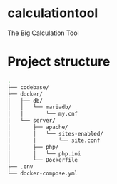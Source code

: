 # calculationtool
The Big Calculation Tool 

# Project structure

```sh
.
├── codebase/
├── docker/
│   ├── db/
│   │   └── mariadb/
│   │       └── my.cnf
│   └── server/
│       ├── apache/
│       │   └── sites-enabled/
│       │       └── site.conf
│       ├── php/
│       │   └── php.ini
│       └── Dockerfile
├── .env
└── docker-compose.yml
```